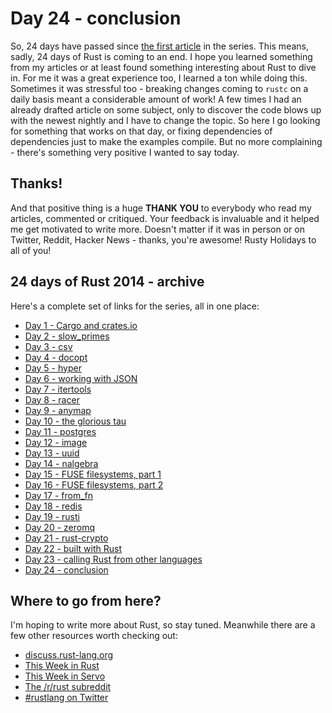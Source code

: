 # Day 24 - conclusion

So, 24 days have passed since [the first article](https://siciarz.net/24-days-rust-cargo-and-cratesio/) in the series. This means, sadly, 24 days of Rust is coming to an end. I hope you learned something from my articles or at least found something interesting about Rust to dive in. For me it was a great experience too, I learned a ton while doing this. Sometimes it was stressful too - breaking changes coming to `rustc` on a daily basis meant a considerable amount of work! A few times I had an already drafted article on some subject, only to discover the code blows up with the newest nightly and I have to change the topic. So here I go looking for something that works on that day, or fixing dependencies of dependencies just to make the examples compile. But no more complaining - there's something very positive I wanted to say today.

Thanks!
-------

And that positive thing is a huge **THANK YOU** to everybody who read my articles, commented or critiqued. Your feedback is invaluable and it helped me get motivated to write more. Doesn't matter if it was in person or on Twitter, Reddit, Hacker News - thanks, you're awesome! Rusty Holidays to all of you!

24 days of Rust 2014 - archive
------------------------------

Here's a complete set of links for the series, all in one place:

* [Day 1 - Cargo and crates.io](https://siciarz.net/24-days-rust-cargo-and-cratesio/)
* [Day 2 - slow_primes](https://siciarz.net/24-days-rust-slow_primes/)
* [Day 3 - csv](https://siciarz.net/24-days-of-rust-csv/)
* [Day 4 - docopt](https://siciarz.net/24-days-of-rust-docopt/)
* [Day 5 - hyper](https://siciarz.net/24-days-of-rust-hyper/)
* [Day 6 - working with JSON](https://siciarz.net/24-days-of-rust-working-json/)
* [Day 7 - itertools](https://siciarz.net/24-days-of-rust-itertools/)
* [Day 8 - racer](https://siciarz.net/24-days-of-rust-racer/)
* [Day 9 - anymap](https://siciarz.net/24-days-of-rust-anymap/)
* [Day 10 - the glorious tau](https://siciarz.net/24-days-of-rust-glorious-tau/)
* [Day 11 - postgres](https://siciarz.net/24-days-of-rust-postgres/)
* [Day 12 - image](https://siciarz.net/24-days-of-rust-image/)
* [Day 13 - uuid](https://siciarz.net/24-days-of-rust-uuid/)
* [Day 14 - nalgebra](https://siciarz.net/24-days-of-rust-nalgebra/)
* [Day 15 - FUSE filesystems, part 1](https://siciarz.net/24-days-of-rust-fuse-filesystems-part-1/)
* [Day 16 - FUSE filesystems, part 2](https://siciarz.net/24-days-of-rust-fuse-filesystems-part-2/)
* [Day 17 - from_fn](https://siciarz.net/24-days-of-rust-from_fn/)
* [Day 18 - redis](https://siciarz.net/24-days-of-rust-redis/)
* [Day 19 - rusti](https://siciarz.net/24-days-of-rust-rusti/)
* [Day 20 - zeromq](https://siciarz.net/24-days-of-rust-zeromq/)
* [Day 21 - rust-crypto](https://siciarz.net/24-days-of-rust-rust-crypto/)
* [Day 22 - built with Rust](https://siciarz.net/24-days-of-rust-built-with-rust/)
* [Day 23 - calling Rust from other languages](https://siciarz.net/24-days-of-rust-calling-rust-from-other-languages/)
* [Day 24 - conclusion](https://siciarz.net/24-days-of-rust-conclusion/)

Where to go from here?
----------------------

I'm hoping to write more about Rust, so stay tuned. Meanwhile there are a few other resources worth checking out:

* [discuss.rust-lang.org](http://discuss.rust-lang.org/)
* [This Week in Rust](http://this-week-in-rust.org/)
* [This Week in Servo](http://blog.servo.org/)
* [The /r/rust subreddit](http://www.reddit.com/r/rust)
* [#rustlang on Twitter](https://twitter.com/hashtag/rustlang)

